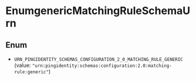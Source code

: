 

# EnumgenericMatchingRuleSchemaUrn

## Enum


* `URN_PINGIDENTITY_SCHEMAS_CONFIGURATION_2_0_MATCHING_RULE_GENERIC` (value: `"urn:pingidentity:schemas:configuration:2.0:matching-rule:generic"`)




